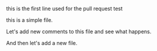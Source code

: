 this is the first line used for the pull request test

this is a simple file.


Let's add new comments to this file and see what happens.

And then let's add a new file.

